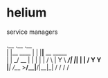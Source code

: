 # helium 

service managers



.__           .__  .__               
|  |__   ____ |  | |__|__ __  _____  
|  |  \_/ __ \|  | |  |  |  \/     \ 
|   Y  \  ___/|  |_|  |  |  /  Y Y  \
|___|  /\___  >____/__|____/|__|_|  /
     \/     \/                    \/ 